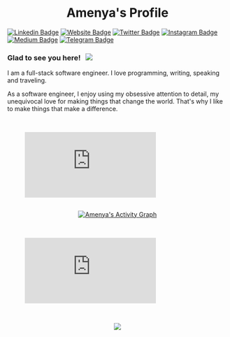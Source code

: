 <h1 align="center">Amenya's Profile</h1>


[![Linkedin Badge](https://img.shields.io/badge/-LinkedIn-0e76a8?style=flat-square&logo=Linkedin&logoColor=white)](https://www.linkedin.com/in/zaccheaus-amenya/)
[![Website Badge](https://img.shields.io/badge/Website-3b5998?style=flat-square&logo=google-chrome&logoColor=white)](https://amenyaz.github.io)
[![Twitter Badge](https://img.shields.io/badge/-Twitter-00acee?style=flat-square&logo=Twitter&logoColor=white)](https://twitter.com/Engr_Amenya)
[![Instagram Badge](https://img.shields.io/badge/-Instagram-e4405f?style=flat-square&logo=Instagram&logoColor=white)](https://www.instagram.com/amenya_jnr/)
[![Medium Badge](https://img.shields.io/badge/medium-%2312100E.svg?&style=for-square&logo=medium&logoColor=white)](	https://medium.com/@amenyaz)
[![Telegram Badge](https://img.shields.io/badge/-Telegram-0088cc?style=flat-square&logo=Telegram&logoColor=white)](https://t.me/AmenyaZ)

### Glad to see you here! &nbsp; ![](https://visitor-badge.glitch.me/badge?page_id=AmenyaZ.AmenyaZ)

I am a full-stack software engineer. I love programming, writing, speaking and traveling.

As a software engineer, I enjoy using my obsessive attention to detail, my unequivocal love for making things that change the world. That's why I like to make things that make a difference.

<br>

<figure><embed src="https://wakatime.com/share/@Engr_Amenya/4060bdef-dc67-400c-8da5-2b91d0a50593.svg"></embed></figure>


##
<a href="https://github.com/anuraghazra/github-readme-stats">

  <p align="center">  
<a href="https://github.com/Finyasy/github-readme-activity-graph"><img alt="Amenya's Activity Graph" src="https://activity-graph.herokuapp.com/graph?username=AmenyaZ&bg_color=1F222E&color=F8D866&line=D9E650&point=FFFFFF&hide_border=true" /></a>
</p>

<br>
<p align="center"> 
<figure><embed src="https://wakatime.com/share/@Engr_Amenya/a753aaef-b826-4a1b-8064-bfa9d423b6d0.svg"></embed></figure>
</p>
<br>

 
 <p align="center"> 
<a href="https://github.com/AmenyaZ/github-readme-stats">
  <img align="center" src="https://github-readme-streak-stats.herokuapp.com/?user=AmenyaZ&theme=highcontrast" />
</a>
 


